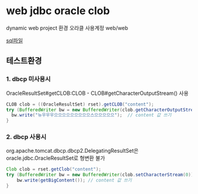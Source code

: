 # web jdbc oracle clob
dynamic web project 환경
오라클 사용계정 web/web

[sql파일](sql/web.sql)


## 테스트환경

### 1. dbcp 미사용시
OracleResultSet#getCLOB:CLOB - CLOB#getCharacterOutputStream() 사용

```java
CLOB clob = ((OracleResultSet) rset).getCLOB("content");
try (BufferedWriter bw = new BufferedWriter(clob.getCharacterOutputStream())) {
  bw.write("뉴우우우으으으으으으으으으스으으으으으");	// content 값 쓰기							
}
```

### 2. dbcp 사용시
org.apache.tomcat.dbcp.dbcp2.DelegatingResultSet은 oracle.jdbc.OracleResultSet로 형변환 불가
	
```java
Clob clob =	rset.getClob("content"); 
try (BufferedWriter bw = new BufferedWriter(clob.setCharacterStream(0))) {
	bw.write(getBigContent()); // content 값 쓰기							
}
```